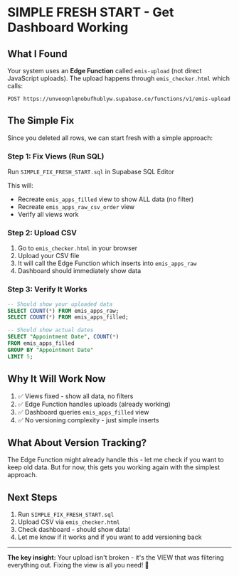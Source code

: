 # SIMPLE FRESH START - Get Dashboard Working

## What I Found

Your system uses an **Edge Function** called `emis-upload` (not direct JavaScript uploads). The upload happens through `emis_checker.html` which calls:
```
POST https://unveoqnlqnobufhublyw.supabase.co/functions/v1/emis-upload
```

## The Simple Fix

Since you deleted all rows, we can start fresh with a simple approach:

### Step 1: Fix Views (Run SQL)
Run `SIMPLE_FIX_FRESH_START.sql` in Supabase SQL Editor

This will:
- Recreate `emis_apps_filled` view to show ALL data (no filter)
- Recreate `emis_apps_raw_csv_order` view
- Verify all views work

### Step 2: Upload CSV
1. Go to `emis_checker.html` in your browser
2. Upload your CSV file
3. It will call the Edge Function which inserts into `emis_apps_raw`
4. Dashboard should immediately show data

### Step 3: Verify It Works
```sql
-- Should show your uploaded data
SELECT COUNT(*) FROM emis_apps_raw;
SELECT COUNT(*) FROM emis_apps_filled;

-- Should show actual dates
SELECT "Appointment Date", COUNT(*) 
FROM emis_apps_filled 
GROUP BY "Appointment Date" 
LIMIT 5;
```

## Why It Will Work Now

1. ✅ Views fixed - show all data, no filters
2. ✅ Edge Function handles uploads (already working)
3. ✅ Dashboard queries `emis_apps_filled` view
4. ✅ No versioning complexity - just simple inserts

## What About Version Tracking?

The Edge Function might already handle this - let me check if you want to keep old data. But for now, this gets you working again with the simplest approach.

## Next Steps

1. Run `SIMPLE_FIX_FRESH_START.sql`
2. Upload CSV via `emis_checker.html`
3. Check dashboard - should show data!
4. Let me know if it works and if you want to add versioning back

---

**The key insight:** Your upload isn't broken - it's the VIEW that was filtering everything out. Fixing the view is all you need! 🎯
